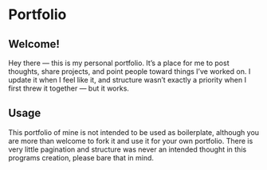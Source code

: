 # Portfolio

## Welcome!

Hey there — this is my personal portfolio. It’s a place for me to post thoughts, share projects, and point people toward things I’ve worked on. I update it when I feel like it, and structure wasn’t exactly a priority when I first threw it together — but it works.

## Usage

This portfolio of mine is not intended to be used as boilerplate, although you are more than welcome to fork it and use it for your own portfolio. There is very little pagination and structure was never an intended thought in this programs creation, please bare that in mind.